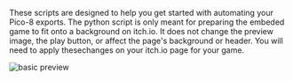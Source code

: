These scripts are designed to help you get started with automating your Pico-8 exports.
The python script is only meant for preparing the embeded game to fit onto a background on itch.io.
It does not change the preview image, the play button, or affect the page's background or header.
You will need to apply thesechanges  on your itch.io page for your game.

![basic preview](https://github.com/Werxzy/Pico8-Autobuild/assets/3182796/fcec7b61-24fc-4f06-82d9-d646c13530af)
